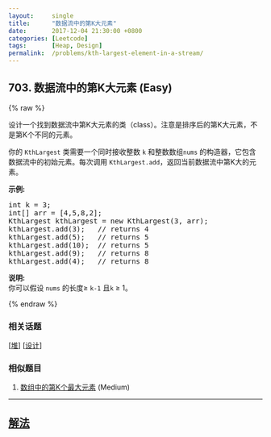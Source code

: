 ```yaml
---
layout:     single
title:      "数据流中的第K大元素"
date:       2017-12-04 21:30:00 +0800
categories: [Leetcode]
tags:       [Heap, Design]
permalink:  /problems/kth-largest-element-in-a-stream/
---
```


## 703. 数据流中的第K大元素 (Easy)

{% raw %}

<p>设计一个找到数据流中第K大元素的类（class）。注意是排序后的第K大元素，不是第K个不同的元素。</p>

<p>你的&nbsp;<code>KthLargest</code>&nbsp;类需要一个同时接收整数&nbsp;<code>k</code> 和整数数组<code>nums</code>&nbsp;的构造器，它包含数据流中的初始元素。每次调用&nbsp;<code>KthLargest.add</code>，返回当前数据流中第K大的元素。</p>

<p><strong>示例:</strong></p>

<pre>
int k = 3;
int[] arr = [4,5,8,2];
KthLargest kthLargest = new KthLargest(3, arr);
kthLargest.add(3);&nbsp; &nbsp;// returns 4
kthLargest.add(5);&nbsp; &nbsp;// returns 5
kthLargest.add(10);&nbsp; // returns 5
kthLargest.add(9);&nbsp; &nbsp;// returns 8
kthLargest.add(4);&nbsp; &nbsp;// returns 8
</pre>

<p><strong>说明: </strong><br />
你可以假设&nbsp;<code>nums</code>&nbsp;的长度&ge;&nbsp;<code>k-1</code>&nbsp;且<code>k</code> &ge;&nbsp;1。</p>

{% endraw %}

### 相关话题
  [[堆](https://github.com/openset/leetcode/tree/master/tag/heap/README.md)]
  [[设计](https://github.com/openset/leetcode/tree/master/tag/design/README.md)]

### 相似题目
  1. [数组中的第K个最大元素](/problems/kth-largest-element-in-an-array) (Medium)

---

## [解法](https://github.com/openset/leetcode/tree/master/problems/kth-largest-element-in-a-stream)
